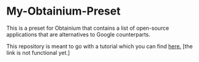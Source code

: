 # My-Obtainium-Preset
This is a preset for Obtainium that contains a list of open-source applications that are alternatives to Google counterparts.

This repository is meant to go with a tutorial which you can find [here.]() [the link is not functional yet.]
